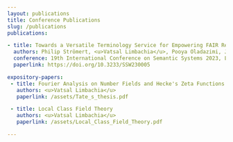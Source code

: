 ```yaml
---
layout: publications
title: Conference Publications
slug: /publications
publications:

- title: Towards a Versatile Terminology Service for Empowering FAIR Research Data - Enabling Ontology Discovery, Design,     Curation, and Utilization Across Scientific Communities
  authors: Philip Strömert, <u>Vatsal Limbachia</u>, Pooya Oladazimi, Johannes Hunold, Oliver Koepler
  conference: 19th International Conference on Semantic Systems 2023, Leipzig, Germany
  paperlink: https://doi.org/10.3233/SSW230005

expository-papers:
 - title: Fourier Analysis on Number Fields and Hecke's Zeta Functions - Tate's Thesis
   authors: <u>Vatsal Limbachia</u>
   paperlink: /assets/Tate_s_thesis.pdf

 - title: Local Class Field Theory
   authors: <u>Vatsal Limbachia</u>
   paperlink: /assets/Local_Class_Field_Theory.pdf

---
```

